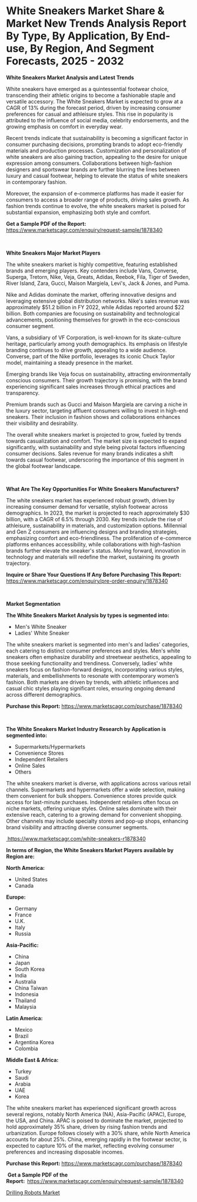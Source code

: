<p><h1>White Sneakers Market Share & Market New Trends Analysis Report By Type, By Application, By End-use, By Region, And Segment Forecasts, 2025 - 2032</h1></p><p><strong>White Sneakers Market Analysis and Latest Trends</strong></p>
<p><p>White sneakers have emerged as a quintessential footwear choice, transcending their athletic origins to become a fashionable staple and versatile accessory. The White Sneakers Market is expected to grow at a CAGR of 13% during the forecast period, driven by increasing consumer preferences for casual and athleisure styles. This rise in popularity is attributed to the influence of social media, celebrity endorsements, and the growing emphasis on comfort in everyday wear.</p><p>Recent trends indicate that sustainability is becoming a significant factor in consumer purchasing decisions, prompting brands to adopt eco-friendly materials and production processes. Customization and personalization of white sneakers are also gaining traction, appealing to the desire for unique expression among consumers. Collaborations between high-fashion designers and sportswear brands are further blurring the lines between luxury and casual footwear, helping to elevate the status of white sneakers in contemporary fashion.</p><p>Moreover, the expansion of e-commerce platforms has made it easier for consumers to access a broader range of products, driving sales growth. As fashion trends continue to evolve, the white sneakers market is poised for substantial expansion, emphasizing both style and comfort.</p></p>
<p><strong>Get a Sample PDF of the Report:&nbsp;</strong> <a href="https://www.marketscagr.com/enquiry/request-sample/1878340?utm_campaign=2460&utm_medium=2&utm_source=Github&utm_content=ia&utm_term=20022025&utm_id=white-sneakers">https://www.marketscagr.com/enquiry/request-sample/1878340</a></p>
<p>&nbsp;</p>
<p><strong>White Sneakers Major Market Players</strong></p>
<p><p>The white sneakers market is highly competitive, featuring established brands and emerging players. Key contenders include Vans, Converse, Superga, Tretorn, Nike, Veja, Greats, Adidas, Reebok, Fila, Tiger of Sweden, River Island, Zara, Gucci, Maison Margiela, Levi's, Jack & Jones, and Puma.</p><p>Nike and Adidas dominate the market, offering innovative designs and leveraging extensive global distribution networks. Nike's sales revenue was approximately $51.2 billion in FY 2022, while Adidas reported around $22 billion. Both companies are focusing on sustainability and technological advancements, positioning themselves for growth in the eco-conscious consumer segment.</p><p>Vans, a subsidiary of VF Corporation, is well-known for its skate-culture heritage, particularly among youth demographics. Its emphasis on lifestyle branding continues to drive growth, appealing to a wide audience. Converse, part of the Nike portfolio, leverages its iconic Chuck Taylor model, maintaining a steady presence in the market.</p><p>Emerging brands like Veja focus on sustainability, attracting environmentally conscious consumers. Their growth trajectory is promising, with the brand experiencing significant sales increases through ethical practices and transparency. </p><p>Premium brands such as Gucci and Maison Margiela are carving a niche in the luxury sector, targeting affluent consumers willing to invest in high-end sneakers. Their inclusion in fashion shows and collaborations enhances their visibility and desirability.</p><p>The overall white sneakers market is projected to grow, fueled by trends towards casualization and comfort. The market size is expected to expand significantly, with sustainability and style being pivotal factors influencing consumer decisions. Sales revenue for many brands indicates a shift towards casual footwear, underscoring the importance of this segment in the global footwear landscape.</p></p>
<p>&nbsp;</p>
<p><strong>What Are The Key Opportunities For White Sneakers Manufacturers?</strong></p>
<p><p>The white sneakers market has experienced robust growth, driven by increasing consumer demand for versatile, stylish footwear across demographics. In 2023, the market is projected to reach approximately $30 billion, with a CAGR of 6.5% through 2030. Key trends include the rise of athleisure, sustainability in materials, and customization options. Millennial and Gen Z consumers are influencing designs and branding strategies, emphasizing comfort and eco-friendliness. The proliferation of e-commerce platforms enhances accessibility, while collaborations with high-fashion brands further elevate the sneaker's status. Moving forward, innovation in technology and materials will redefine the market, sustaining its growth trajectory.</p></p>
<p><strong>Inquire or Share Your Questions If Any Before Purchasing This Report:</strong> <a href="https://www.marketscagr.com/enquiry/pre-order-enquiry/1878340?utm_campaign=2460&utm_medium=2&utm_source=Github&utm_content=ia&utm_term=20022025&utm_id=white-sneakers">https://www.marketscagr.com/enquiry/pre-order-enquiry/1878340</a></p>
<p>&nbsp;</p>
<p><strong>Market Segmentation</strong></p>
<p><strong>The White Sneakers Market Analysis by types is segmented into:</strong></p>
<p><ul><li>Men's White Sneaker</li><li>Ladies' White Sneaker</li></ul></p>
<p><p>The white sneakers market is segmented into men's and ladies' categories, each catering to distinct consumer preferences and styles. Men's white sneakers often emphasize durability and streetwear aesthetics, appealing to those seeking functionality and trendiness. Conversely, ladies' white sneakers focus on fashion-forward designs, incorporating various styles, materials, and embellishments to resonate with contemporary women’s fashion. Both markets are driven by trends, with athletic influences and casual chic styles playing significant roles, ensuring ongoing demand across different demographics.</p></p>
<p><strong>Purchase this Report:&nbsp;</strong><a href="https://www.marketscagr.com/purchase/1878340?utm_campaign=2460&utm_medium=2&utm_source=Github&utm_content=ia&utm_term=20022025&utm_id=white-sneakers">https://www.marketscagr.com/purchase/1878340</a></p>
<p>&nbsp;</p>
<p><strong>The White Sneakers Market Industry Research by Application is segmented into:</strong></p>
<p><ul><li>Supermarkets/Hypermarkets</li><li>Convenience Stores</li><li>Independent Retailers</li><li>Online Sales</li><li>Others</li></ul></p>
<p><p>The white sneakers market is diverse, with applications across various retail channels. Supermarkets and hypermarkets offer a wide selection, making them convenient for bulk shoppers. Convenience stores provide quick access for last-minute purchases. Independent retailers often focus on niche markets, offering unique styles. Online sales dominate with their extensive reach, catering to a growing demand for convenient shopping. Other channels may include specialty stores and pop-up shops, enhancing brand visibility and attracting diverse consumer segments.</p></p>
<p><a href="https://www.marketscagr.com/white-sneakers-r1878340?utm_campaign=2460&utm_medium=2&utm_source=Github&utm_content=ia&utm_term=20022025&utm_id=white-sneakers">&nbsp;https://www.marketscagr.com/white-sneakers-r1878340</a></p>
<p><strong>In terms of Region, the White Sneakers Market Players available by Region are:</strong></p>
<p>
    <p> <strong> North America: </strong>
        <ul>
            <li>United States</li>
            <li>Canada</li>
        </ul>
        </p> 
    <p> <strong> Europe: </strong>
        <ul>
            <li>Germany</li>
            <li>France</li>
            <li>U.K.</li>
            <li>Italy</li>
            <li>Russia</li>
        </ul>
        </p> 
    <p> <strong> Asia-Pacific: </strong>
        <ul>
            <li>China</li>
            <li>Japan</li>
            <li>South Korea</li>
            <li>India</li>
            <li>Australia</li>
            <li>China Taiwan</li>
            <li>Indonesia</li>
            <li>Thailand</li>
            <li>Malaysia</li>
        </ul>
        </p> 
    <p> <strong> Latin America: </strong>
        <ul>
            <li>Mexico</li>
            <li>Brazil</li>
            <li>Argentina Korea</li>
            <li>Colombia</li>
        </ul>
        </p> 
    <p> <strong> Middle East & Africa: </strong>
        <ul>
            <li>Turkey</li>
            <li>Saudi</li>
            <li>Arabia</li>
            <li>UAE</li>
            <li>Korea</li>
        </ul>
    </p>
    </p>
<p><p>The white sneakers market has experienced significant growth across several regions, notably North America (NA), Asia-Pacific (APAC), Europe, the USA, and China. APAC is poised to dominate the market, projected to hold approximately 35% share, driven by rising fashion trends and urbanization. Europe follows closely with a 30% share, while North America accounts for about 25%. China, emerging rapidly in the footwear sector, is expected to capture 10% of the market, reflecting evolving consumer preferences and increasing disposable incomes.</p></p>
<p><strong>Purchase this Report: </strong><a href="https://www.marketscagr.com/purchase/1878340?utm_campaign=2460&utm_medium=2&utm_source=Github&utm_content=ia&utm_term=20022025&utm_id=white-sneakers">https://www.marketscagr.com/purchase/1878340</a></p>
<p>&nbsp;<strong>Get a Sample PDF of the Report:&nbsp;&nbsp;</strong><a href="https://www.marketscagr.com/enquiry/request-sample/1878340?utm_campaign=2460&utm_medium=2&utm_source=Github&utm_content=ia&utm_term=20022025&utm_id=white-sneakers">https://www.marketscagr.com/enquiry/request-sample/1878340</a></p>
<p><strong></strong></p>
<p><p><a href="https://github.com/lvaill871987/Market-Research-Report-List-1/blob/main/drilling-robots-market.md?utm_campaign=2460&utm_medium=2&utm_source=Github&utm_content=ia&utm_term=20022025&utm_id=white-sneakers">Drilling Robots Market</a></p></p>